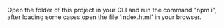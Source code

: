 Open the folder of this project in your CLI and run the command "npm i", after loading some cases open the file 'index.html' in your browser.
